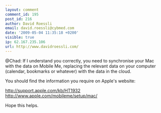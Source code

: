 ```yaml
---
layout: comment
comment_id: 195
post_id: 216
author: David Roessli
email: david.roessli@cybmed.com
date: '2009-05-04 11:35:18 +0200'
visible: true
ip: 62.167.235.106
url: http://www.davidroessli.com/
---
```

@Chad: If I understand you correctly, you need to synchronise your Mac with the data on Mobile Me, replacing the relevant data on your computer (calendar, bookmarks or whatever) with the data in the cloud.

You should find the information you require on Apple's website:

http://support.apple.com/kb/HT1932
http://www.apple.com/mobileme/setup/mac/

Hope this helps.
